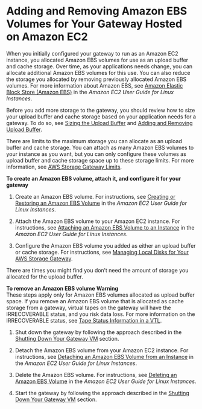 # Adding and Removing Amazon EBS Volumes for Your Gateway Hosted on Amazon EC2<a name="GatewayInstanceStorage-common"></a>

When you initially configured your gateway to run as an Amazon EC2 instance, you allocated Amazon EBS volumes for use as an upload buffer and cache storage\. Over time, as your applications needs change, you can allocate additional Amazon EBS volumes for this use\. You can also reduce the storage you allocated by removing previously allocated Amazon EBS volumes\. For more information about Amazon EBS, see [Amazon Elastic Block Store \(Amazon EBS\)](http://docs.aws.amazon.com/AWSEC2/latest/UserGuide/AmazonEBS.html) in the *Amazon EC2 User Guide for Linux Instances*\.

Before you add more storage to the gateway, you should review how to size your upload buffer and cache storage based on your application needs for a gateway\. To do so, see [Sizing the Upload Buffer](ManagingLocalStorage-common.md#CachedLocalDiskUploadBufferSizing-common) and [Adding and Removing Upload Buffer](ManagingLocalStorage-common.md#GatewayCachedUploadBuffer)\.

There are limits to the maximum storage you can allocate as an upload buffer and cache storage\. You can attach as many Amazon EBS volumes to your instance as you want, but you can only configure these volumes as upload buffer and cache storage space up to these storage limits\. For more information, see [AWS Storage Gateway Limits](resource-gateway-limits.md)\.<a name="EC2GatewayAddBlockStorage-common"></a>

**To create an Amazon EBS volume, attach it, and configure it for your gateway**

1. Create an Amazon EBS volume\. For instructions, see [Creating or Restoring an Amazon EBS Volume](http://docs.aws.amazon.com/AWSEC2/latest/UserGuide/ebs-creating-volume.html) in the *Amazon EC2 User Guide for Linux Instances*\.

1. Attach the Amazon EBS volume to your Amazon EC2 instance\. For instructions, see [Attaching an Amazon EBS Volume to an Instance](http://docs.aws.amazon.com/AWSEC2/latest/UserGuide/ebs-attaching-volume.html) in the *Amazon EC2 User Guide for Linux Instances*\.

1. Configure the Amazon EBS volume you added as either an upload buffer or cache storage\. For instructions, see [Managing Local Disks for Your AWS Storage Gateway](ManagingLocalStorage-common.md)\.

There are times you might find you don’t need the amount of storage you allocated for the upload buffer\. <a name="EC2GatewayRemoveBlockStorage-common"></a>

**To remove an Amazon EBS volume**
**Warning**  
These steps apply only for Amazon EBS volumes allocated as upload buffer space\. If you remove an Amazon EBS volume that is allocated as cache storage from a gateway, virtual tapes on the gateway will have the IRRECOVERABLE status, and you risk data loss\. For more information on the IRRECOVERABLE status, see [Tape Status Information in a VTL](managing-gateway-vtl.md#tape-status)\.

1. Shut down the gateway by following the approach described in the [Shutting Down Your Gateway VM](MaintenanceShutDown-common.md) section\.

1. Detach the Amazon EBS volume from your Amazon EC2 instance\. For instructions, see [Detaching an Amazon EBS Volume from an Instance](http://docs.aws.amazon.com/AWSEC2/latest/UserGuide/ebs-detaching-volume.html) in the *Amazon EC2 User Guide for Linux Instances*\.

1. Delete the Amazon EBS volume\. For instructions, see [Deleting an Amazon EBS Volume](http://docs.aws.amazon.com/AWSEC2/latest/UserGuide/ebs-deleting-volume.html) in the *Amazon EC2 User Guide for Linux Instances*\.

1. Start the gateway by following the approach described in the [Shutting Down Your Gateway VM](MaintenanceShutDown-common.md) section\.